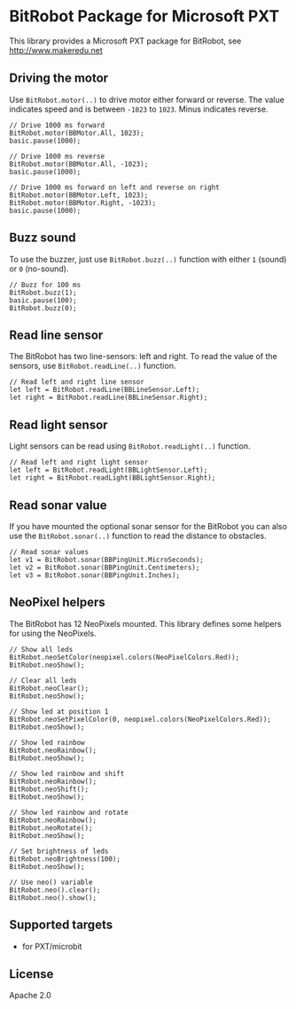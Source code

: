 # BitRobot Package for Microsoft PXT

This library provides a Microsoft PXT package for BitRobot, see http://www.makeredu.net

## Driving the motor

Use `BitRobot.motor(..)` to drive motor either forward or reverse. The value
indicates speed and is between `-1023` to `1023`. Minus indicates reverse.

```blocks
// Drive 1000 ms forward
BitRobot.motor(BBMotor.All, 1023);
basic.pause(1000);

// Drive 1000 ms reverse
BitRobot.motor(BBMotor.All, -1023);
basic.pause(1000);

// Drive 1000 ms forward on left and reverse on right
BitRobot.motor(BBMotor.Left, 1023);
BitRobot.motor(BBMotor.Right, -1023);
basic.pause(1000);
```

## Buzz sound

To use the buzzer, just use `BitRobot.buzz(..)` function with either `1`
(sound) or `0` (no-sound).

```blocks
// Buzz for 100 ms
BitRobot.buzz(1);
basic.pause(100);
BitRobot.buzz(0);
```

## Read line sensor

The BitRobot has two line-sensors: left and right. To read the value of the
sensors, use `BitRobot.readLine(..)` function.

```blocks
// Read left and right line sensor
let left = BitRobot.readLine(BBLineSensor.Left);
let right = BitRobot.readLine(BBLineSensor.Right);
```

## Read light sensor

Light sensors can be read using `BitRobot.readLight(..)` function.

```blocks
// Read left and right light sensor
let left = BitRobot.readLight(BBLightSensor.Left);
let right = BitRobot.readLight(BBLightSensor.Right);
```

## Read sonar value

If you have mounted the optional sonar sensor for the BitRobot you can
also use the `BitRobot.sonar(..)` function to read the distance to obstacles.

```blocks
// Read sonar values
let v1 = BitRobot.sonar(BBPingUnit.MicroSeconds);
let v2 = BitRobot.sonar(BBPingUnit.Centimeters);
let v3 = BitRobot.sonar(BBPingUnit.Inches);
```

## NeoPixel helpers

The BitRobot has 12 NeoPixels mounted. This library defines some helpers
for using the NeoPixels.

```blocks
// Show all leds
BitRobot.neoSetColor(neopixel.colors(NeoPixelColors.Red));
BitRobot.neoShow();

// Clear all leds
BitRobot.neoClear();
BitRobot.neoShow();

// Show led at position 1
BitRobot.neoSetPixelColor(0, neopixel.colors(NeoPixelColors.Red));
BitRobot.neoShow();

// Show led rainbow
BitRobot.neoRainbow();
BitRobot.neoShow();

// Show led rainbow and shift
BitRobot.neoRainbow();
BitRobot.neoShift();
BitRobot.neoShow();

// Show led rainbow and rotate
BitRobot.neoRainbow();
BitRobot.neoRotate();
BitRobot.neoShow();

// Set brightness of leds
BitRobot.neoBrightness(100);
BitRobot.neoShow();

// Use neo() variable
BitRobot.neo().clear();
BitRobot.neo().show();
```

## Supported targets

* for PXT/microbit

## License

Apache 2.0
